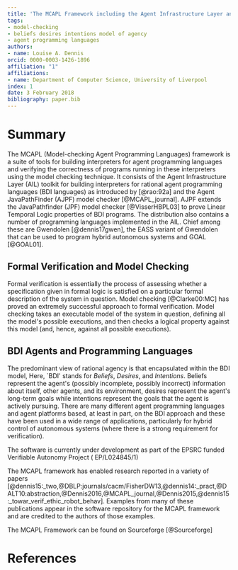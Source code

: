 ```yaml
---
title: 'The MCAPL Framework including the Agent Infrastructure Layer an Agent Java Pathfinder'
tags:
- model-checking
- beliefs desires intentions model of agency
- agent programming languages
authors:
- name: Louise A. Dennis
orcid: 0000-0003-1426-1896
affiliation: "1"
affiliations:
- name: Department of Computer Science, University of Liverpool
index: 1
date: 3 February 2018
bibliography: paper.bib
---
```


# Summary

The MCAPL (Model-checking Agent Programming Languages) framework is a suite of tools for building interpreters for agent programming languages and verifying the correctness of programs running in these interpreters using the model checking technique.  It consists of the Agent Infrastructure Layer (AIL) toolkit for building interpreters for rational agent programming languages (BDI languages) as introduced by [@rao:92a] and the Agent JavaPathFinder (AJPF) model checker [@MCAPL_journal].  AJPF extends the JavaPathfinder (JPF) model checker [@VisserHBPL03] to prove Linear Temporal Logic properties of BDI programs.  The distribution also contains a number of programming languages implemented in the AIL.  Chief among these are Gwendolen [@dennis17gwen], the EASS variant of Gwendolen that can be used to program hybrid autonomous systems and GOAL [@GOAL01].

## Formal Verification and Model Checking

Formal verification is essentially the process of assessing whether a specification given in formal logic is satisfied on a particular formal description of the system in question.  Model checking [@Clarke00:MC] has proved an extremely successful approach to formal verification. Model checking takes an executable model of the system in question, defining all the model's possible
executions, and then checks a logical property against this model (and, hence, against all possible executions).

## BDI Agents and Programming Languages

The predominant view of rational agency is that encapsulated within the BDI model,  Here, `BDI' stands for _Beliefs_, _Desires_, and _Intentions_. Beliefs represent the agent's (possibly incomplete, possibly incorrect) information about itself, other agents, and its environment, desires represent the agent's long-term goals while intentions represent the goals that the agent is actively pursuing.  There are many different agent programming languages and agent platforms based, at least in part, on the BDI approach and these have been used in a wide range of applications, particularly for hybrid control of autonomous systems (where there is a strong requirement for verification).

The software is currently under development as part of the EPSRC funded Verifiable Autonomy Project ( EP/L024845/1)

The MCAPL framework has enabled research reported in a variety of papers [@dennis15:_two,@DBLP:journals/cacm/FisherDW13,@dennis14:_pract,@DALT10:abstraction,@Dennis2016,@MCAPL_journal,@Dennis2015,@dennis15:_towar_verif_ethic_robot_behav].  Examples from many of these publications appear in the software repository for the MCAPL  framework and are credited to the authors of those examples.

The MCAPL Framework can be found on Sourceforge [@Sourceforge]

# References
